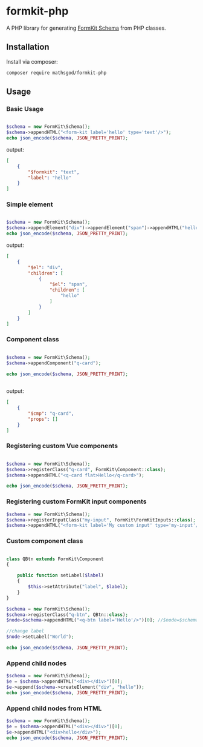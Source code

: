 # formkit-php

A PHP library for generating <a href="https://formkit.com/essentials/schema">FormKit Schema</a> from PHP classes.


## Installation

Install via composer:

```bash
composer require mathsgod/formkit-php
```

## Usage

### Basic Usage

```php

$schema = new FormKit\Schema();
$schema->appendHTML("<form-kit label='hello' type='text'/>");
echo json_encode($schema, JSON_PRETTY_PRINT);
```

output:

```json
[
    {
        "$formkit": "text",
        "label": "hello"
    }
]
```

### Simple element 

```php

$schema = new FormKit\Schema();
$schema->appendElement("div")->appendElement("span")->appendHTML("hello");
echo json_encode($schema, JSON_PRETTY_PRINT);
```

output:

```json
[
    {
        "$el": "div",
        "children": [
            {
                "$el": "span",
                "children": [
                    "hello"
                ]
            }
        ]
    }
]
```

### Component class

```php

$schema = new FormKit\Schema();
$schema->appendComponent("q-card");

echo json_encode($schema, JSON_PRETTY_PRINT);
    
```

output:

```json
[
    {
        "$cmp": "q-card",
        "props": []
    }
]
```


### Registering custom Vue components

```php

$schema = new FormKit\Schema();
$schema->registerClass("q-card", FormKit\Component::class);
$schema->appendHTML("<q-card flat>Hello</q-card>");

echo json_encode($schema, JSON_PRETTY_PRINT);

```

### Registering custom FormKit input components

```php
$schema = new FormKit\Schema();
$schema->registerInputClass("my-input", FormKit\FormKitInputs::class);
$schema->appendHTML("<form-kit label='My custom input' type='my-input'/>");
```



### Custom component class

```php

class QBtn extends FormKit\Component
{

    public function setLabel($label)
    {
        $this->setAttribute("label", $label);
    }
}

$schema = new FormKit\Schema();
$schema->registerClass("q-btn", QBtn::class);
$node=$schema->appendHTML("<q-btn label='Hello'/>")[0]; //$node=$schema->appendComponent("q-btn");

//change label
$node->setLabel("World");

echo json_encode($schema, JSON_PRETTY_PRINT);

```


### Append child nodes

```php
$schema = new FormKit\Schema();
$e = $schema->appendHTML("<div></div>")[0];
$e->append($schema->createElement("div", "hello"));
echo json_encode($schema, JSON_PRETTY_PRINT);

```

### Append child nodes from HTML

```php
$schema = new FormKit\Schema();
$e = $schema->appendHTML("<div></div>")[0];
$e->appendHTML("<div>hello</div>");
echo json_encode($schema, JSON_PRETTY_PRINT);

```
    